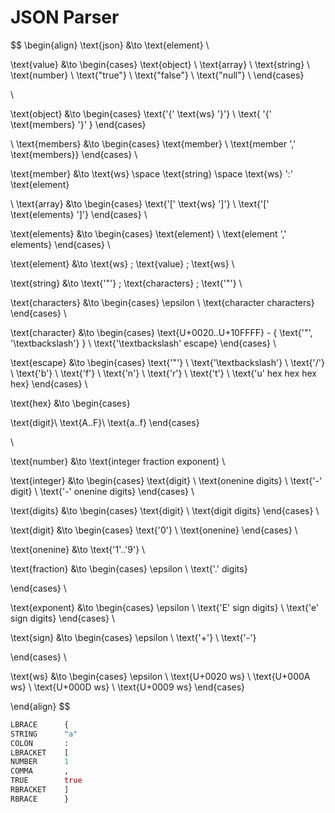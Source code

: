 # JSON Parser

$$
\begin{align}
\text{json} &\to \text{element}
\\

\text{value} &\to
\begin{cases}
\text{object} \\
\text{array} \\
\text{string} \\
\text{number} \\
\text{"true"} \\
 \text{"false"} \\
\text{"null"} \\
\end{cases}

\\

\text{object}  &\to
\begin{cases}
\text{'\{' \text{ws} '\}'} \\
 \text{ '\{' \text{members}  '\}' }
\end{cases}

\\
\text{members}  &\to
\begin{cases}
\text{member}  \\
 \text{member ',' \text{members}}
\end{cases}
\\


\text{member}  &\to
\text{ws} \space \text{string} \space \text{ws} ':' \text{element}

\\
\text{array}  &\to
\begin{cases}
\text{'[' \text{ws} ']'} \\
\text{'[' \text{elements} ']'}
\end{cases}
\\

\text{elements} &\to
\begin{cases}
\text{element} \\
\text{element ',' elements}
\end{cases}
\\

\text{element} &\to \text{ws} \; \text{value} \; \text{ws}
\\

\text{string} &\to \text{'"'} \; \text{characters} \; \text{'"'}
\\

\text{characters} &\to
\begin{cases}
\epsilon \\
\text{character characters}
\end{cases}
\\

\text{character} &\to
\begin{cases}
\text{U+0020..U+10FFFF} - \{ \text{'"', '\textbackslash'} \} \\
\text{'\textbackslash' escape}
\end{cases}
\\

\text{escape} &\to
\begin{cases}
\text{'"'} \\
\text{'\textbackslash'} \\
\text{'/'} \\
\text{'b'} \\
\text{'f'} \\
\text{'n'} \\
\text{'r'} \\
\text{'t'} \\
\text{'u' hex hex hex hex}
\end{cases}
\\

\text{hex} &\to
\begin{cases}

\text{digit}\\
 \text{A..F}\\
  \text{a..f}
\end{cases}

\\

\text{number} &\to \text{integer fraction exponent}
\\

\text{integer} &\to
\begin{cases}
\text{digit} \\
\text{onenine digits} \\
\text{'-' digit} \\
\text{'-' onenine digits}
\end{cases}
\\

\text{digits} &\to 
\begin{cases}
\text{digit} \\
\text{digit digits}
\end{cases}
\\

\text{digit} &\to \begin{cases}
\text{'0'} \\
\text{onenine}
\end{cases}
\\

\text{onenine} &\to \text{'1'..'9'}
\\

\text{fraction} &\to 
\begin{cases}
 \epsilon \\
  \text{'.' digits}

\end{cases}
\\

\text{exponent} &\to
\begin{cases}
\epsilon \\
\text{'E' sign digits} \\
\text{'e' sign digits}
\end{cases}
\\

\text{sign} &\to
 \begin{cases}
 \epsilon \\
  \text{'+'} \\
   \text{'-'}

 \end{cases}
\\

\text{ws} &\to
\begin{cases}
\epsilon \\
\text{U+0020 ws} \\
\text{U+000A ws} \\
\text{U+000D ws} \\
\text{U+0009 ws}
\end{cases}


\end{align}
$$

```graphql
LBRACE      {  
STRING      "a"  
COLON       :  
LBRACKET    [  
NUMBER      1  
COMMA       ,  
TRUE        true  
RBRACKET    ]  
RBRACE      }  
```
